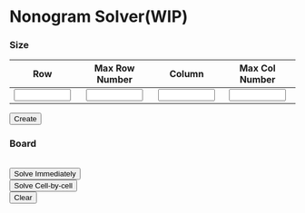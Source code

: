 <script src="./solver.js"></script>
<script src="./board.js"></script>
<link rel="stylesheet" href="./style.css" />

# Nonogram Solver(WIP)

### Size

|                    Row                     |                 Max Row Number                 |                   Column                   |                 Max Col Number                 |
| :----------------------------------------: | :--------------------------------------------: | :----------------------------------------: | :--------------------------------------------: |
| <input id="num_row" style="width:100px" /> | <input id="num_row_max" style="width:100px" /> | <input id="num_col" style="width:100px" /> | <input id="num_col_max" style="width:100px" /> |

<button id="create" onclick="create_board()">Create</button>

### Board

<table id="game_board"></table>
<button id="solve_i" onclick="solve_board(show)">Solve Immediately</button><br /><button id="solve_v" onclick="solve_board(visualize)">Solve Cell-by-cell</button><br /><button id="clear" onclick="clear_board()">Clear</button>
